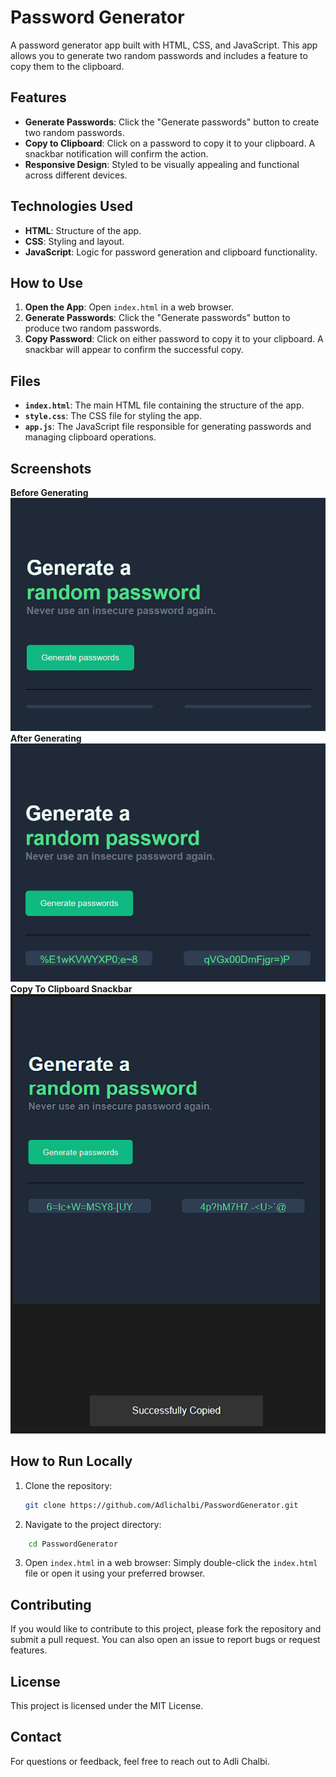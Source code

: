 # Password Generator

A password generator app built with HTML, CSS, and JavaScript. This app allows you to generate two random passwords and includes a feature to copy them to the clipboard.

## Features

- **Generate Passwords**: Click the "Generate passwords" button to create two random passwords.
- **Copy to Clipboard**: Click on a password to copy it to your clipboard. A snackbar notification will confirm the action.
- **Responsive Design**: Styled to be visually appealing and functional across different devices.

## Technologies Used

- **HTML**: Structure of the app.
- **CSS**: Styling and layout.
- **JavaScript**: Logic for password generation and clipboard functionality.

## How to Use

1. **Open the App**: Open `index.html` in a web browser.
2. **Generate Passwords**: Click the "Generate passwords" button to produce two random passwords.
3. **Copy Password**: Click on either password to copy it to your clipboard. A snackbar will appear to confirm the successful copy.

## Files

- **`index.html`**: The main HTML file containing the structure of the app.
- **`style.css`**: The CSS file for styling the app.
- **`app.js`**: The JavaScript file responsible for generating passwords and managing clipboard operations.

## Screenshots
**Before Generating**
![Password Generator Screenshot](./screenshots//before-generating.png)
**After Generating**
![Password Generator Screenshot](./screenshots/after-generating.png)
**Copy To Clipboard Snackbar**
![Password Generator Screenshot](./screenshots/copy-to-clipboard.png)
## How to Run Locally

1. Clone the repository:

   ```bash
   git clone https://github.com/Adlichalbi/PasswordGenerator.git
   ```
2. Navigate to the project directory:
```bash
    cd PasswordGenerator
```

3. Open `index.html` in a web browser:
Simply double-click the `index.html` file or open it using your preferred browser.

## Contributing
If you would like to contribute to this project, please fork the repository and submit a pull request. You can also open an issue to report bugs or request features.

## License
This project is licensed under the MIT License. 

## Contact
For questions or feedback, feel free to reach out to Adli Chalbi.

